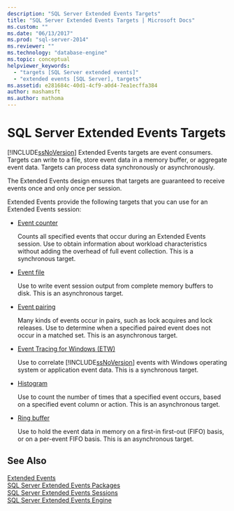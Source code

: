 ```yaml
---
description: "SQL Server Extended Events Targets"
title: "SQL Server Extended Events Targets | Microsoft Docs"
ms.custom: ""
ms.date: "06/13/2017"
ms.prod: "sql-server-2014"
ms.reviewer: ""
ms.technology: "database-engine"
ms.topic: conceptual
helpviewer_keywords: 
  - "targets [SQL Server extended events]"
  - "extended events [SQL Server], targets"
ms.assetid: e281684c-40d1-4cf9-a0d4-7ea1ecffa384
author: mashamsft
ms.author: mathoma
---
```

# SQL Server Extended Events Targets
  [!INCLUDE[ssNoVersion](../includes/ssnoversion-md.md)] Extended Events targets are event consumers. Targets can write to a file, store event data in a memory buffer, or aggregate event data. Targets can process data synchronously or asynchronously.  
  
 The Extended Events design ensures that targets are guaranteed to receive events once and only once per session.  
  
 Extended Events provide the following targets that you can use for an Extended Events session:  
  
-   [Event counter](../../2014/database-engine/event-counter-target.md)  
  
     Counts all specified events that occur during an Extended Events session. Use to obtain information about workload characteristics without adding the overhead of full event collection. This is a synchronous target.  
  
-   [Event file](../../2014/database-engine/event-file-target.md)  
  
     Use to write event session output from complete memory buffers to disk. This is an asynchronous target.  
  
-   [Event pairing](../../2014/database-engine/event-pairing-target.md)  
  
     Many kinds of events occur in pairs, such as lock acquires and lock releases. Use to determine when a specified paired event does not occur in a matched set. This is an asynchronous target.  
  
-   [Event Tracing for Windows (ETW)](../relational-databases/extended-events/event-tracing-for-windows-target.md)  
  
     Use to correlate [!INCLUDE[ssNoVersion](../includes/ssnoversion-md.md)] events with Windows operating system or application event data. This is a synchronous target.  
  
-   [Histogram](../../2014/database-engine/histogram-target.md)  
  
     Use to count the number of times that a specified event occurs, based on a specified event column or action. This is an asynchronous target.  
  
-   [Ring buffer](../../2014/database-engine/ring-buffer-target.md)  
  
     Use to hold the event data in memory on a first-in first-out (FIFO) basis, or on a per-event FIFO basis. This is an asynchronous target.  
  
## See Also  
 [Extended Events](../relational-databases/extended-events/extended-events.md)   
 [SQL Server Extended Events Packages](../relational-databases/extended-events/sql-server-extended-events-packages.md)   
 [SQL Server Extended Events Sessions](../relational-databases/extended-events/sql-server-extended-events-sessions.md)   
 [SQL Server Extended Events Engine](../relational-databases/extended-events/sql-server-extended-events-engine.md)  
  
  

